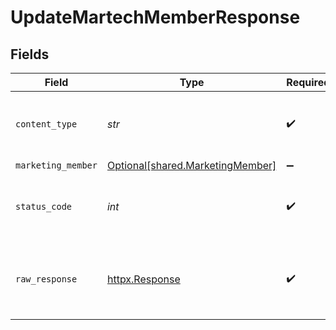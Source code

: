 # UpdateMartechMemberResponse


## Fields

| Field                                                                      | Type                                                                       | Required                                                                   | Description                                                                |
| -------------------------------------------------------------------------- | -------------------------------------------------------------------------- | -------------------------------------------------------------------------- | -------------------------------------------------------------------------- |
| `content_type`                                                             | *str*                                                                      | :heavy_check_mark:                                                         | HTTP response content type for this operation                              |
| `marketing_member`                                                         | [Optional[shared.MarketingMember]](../../models/shared/marketingmember.md) | :heavy_minus_sign:                                                         | Successful                                                                 |
| `status_code`                                                              | *int*                                                                      | :heavy_check_mark:                                                         | HTTP response status code for this operation                               |
| `raw_response`                                                             | [httpx.Response](https://www.python-httpx.org/api/#response)               | :heavy_check_mark:                                                         | Raw HTTP response; suitable for custom response parsing                    |